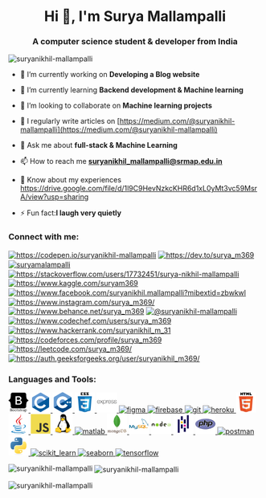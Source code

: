 <h1 align="center">Hi 👋, I'm Surya Mallampalli</h1>
<h3 align="center">A computer science student & developer from India</h3>


<p align="left"> <img src="https://komarev.com/ghpvc/?username=suryanikhil-mallampalli&label=Profile%20views&color=0e75b6&style=flat" alt="suryanikhil-mallampalli" /> </p>

<!-- <p align="left"> <a href="https://github.com/ryo-ma/github-profile-trophy"><img src="https://github-profile-trophy.vercel.app/?username=suryanikhil-mallampalli" alt="suryanikhil-mallampalli" /></a> </p> -->

- 🔭 I’m currently working on **Developing a Blog website**

- 🌱 I’m currently learning **Backend development & Machine learning**

- 👯 I’m looking to collaborate on **Machine learning projects**

- 📝 I regularly write articles on [https://medium.com/@suryanikhil-mallampalli](https://medium.com/@suryanikhil-mallampalli)

- 💬 Ask me about **full-stack & Machine Learning**

- 📫 How to reach me **suryanikhil_mallampalli@srmap.edu.in**

- 📄 Know about my experiences https://drive.google.com/file/d/1l9C9HevNzkcKHR6d1xL0yMt3vc59MsrA/view?usp=sharing

- ⚡ Fun fact:**I laugh very quietly**


<h3 align="left">Connect with me:</h3>
<p align="left">
<a href="https://codepen.io/https://codepen.io/suryanikhil-mallampalli" target="blank"><img align="center" src="https://raw.githubusercontent.com/rahuldkjain/github-profile-readme-generator/master/src/images/icons/Social/codepen.svg" alt="https://codepen.io/suryanikhil-mallampalli" height="30" width="40" /></a>
<a href="https://dev.to/https://dev.to/surya_m369" target="blank"><img align="center" src="https://raw.githubusercontent.com/rahuldkjain/github-profile-readme-generator/master/src/images/icons/Social/devto.svg" alt="https://dev.to/surya_m369" height="30" width="40" /></a>
<a href="https://twitter.com/suryamalampalli" target="blank"><img align="center" src="https://raw.githubusercontent.com/rahuldkjain/github-profile-readme-generator/master/src/images/icons/Social/twitter.svg" alt="suryamalampalli" height="30" width="40" /></a>
<a href="https://stackoverflow.com/users/https://stackoverflow.com/users/17732451/surya-nikhil-mallampalli" target="blank"><img align="center" src="https://raw.githubusercontent.com/rahuldkjain/github-profile-readme-generator/master/src/images/icons/Social/stack-overflow.svg" alt="https://stackoverflow.com/users/17732451/surya-nikhil-mallampalli" height="30" width="40" /></a>
<a href="https://kaggle.com/https://www.kaggle.com/suryam369" target="blank"><img align="center" src="https://raw.githubusercontent.com/rahuldkjain/github-profile-readme-generator/master/src/images/icons/Social/kaggle.svg" alt="https://www.kaggle.com/suryam369" height="30" width="40" /></a>
<a href="https://fb.com/https://www.facebook.com/suryanikhil.mallampalli?mibextid=zbwkwl" target="blank"><img align="center" src="https://raw.githubusercontent.com/rahuldkjain/github-profile-readme-generator/master/src/images/icons/Social/facebook.svg" alt="https://www.facebook.com/suryanikhil.mallampalli?mibextid=zbwkwl" height="30" width="40" /></a>
<a href="https://instagram.com/https://www.instagram.com/surya_m369/" target="blank"><img align="center" src="https://raw.githubusercontent.com/rahuldkjain/github-profile-readme-generator/master/src/images/icons/Social/instagram.svg" alt="https://www.instagram.com/surya_m369/" height="30" width="40" /></a>
<a href="https://www.behance.net/https://www.behance.net/surya_m369" target="blank"><img align="center" src="https://raw.githubusercontent.com/rahuldkjain/github-profile-readme-generator/master/src/images/icons/Social/behance.svg" alt="https://www.behance.net/surya_m369" height="30" width="40" /></a>
<a href="https://medium.com/@suryanikhil-mallampalli" target="blank"><img align="center" src="https://raw.githubusercontent.com/rahuldkjain/github-profile-readme-generator/master/src/images/icons/Social/medium.svg" alt="@suryanikhil-mallampalli" height="30" width="40" /></a>
<a href="https://www.codechef.com/users/https://www.codechef.com/users/surya_m369" target="blank"><img align="center" src="https://cdn.jsdelivr.net/npm/simple-icons@3.1.0/icons/codechef.svg" alt="https://www.codechef.com/users/surya_m369" height="30" width="40" /></a>
<a href="https://www.hackerrank.com/https://www.hackerrank.com/suryanikhil_m_31" target="blank"><img align="center" src="https://raw.githubusercontent.com/rahuldkjain/github-profile-readme-generator/master/src/images/icons/Social/hackerrank.svg" alt="https://www.hackerrank.com/suryanikhil_m_31" height="30" width="40" /></a>
<a href="https://codeforces.com/profile/https://codeforces.com/profile/surya_m369" target="blank"><img align="center" src="https://raw.githubusercontent.com/rahuldkjain/github-profile-readme-generator/master/src/images/icons/Social/codeforces.svg" alt="https://codeforces.com/profile/surya_m369" height="30" width="40" /></a>
<a href="https://www.leetcode.com/https://leetcode.com/surya_m369/" target="blank"><img align="center" src="https://raw.githubusercontent.com/rahuldkjain/github-profile-readme-generator/master/src/images/icons/Social/leet-code.svg" alt="https://leetcode.com/surya_m369/" height="30" width="40" /></a>
<a href="https://auth.geeksforgeeks.org/user/https://auth.geeksforgeeks.org/user/suryanikhil_m369/" target="blank"><img align="center" src="https://raw.githubusercontent.com/rahuldkjain/github-profile-readme-generator/master/src/images/icons/Social/geeks-for-geeks.svg" alt="https://auth.geeksforgeeks.org/user/suryanikhil_m369/" height="30" width="40" /></a>
</p>

<h3 align="left">Languages and Tools:</h3>
<p align="left"> <a href="https://getbootstrap.com" target="_blank" rel="noreferrer"> <img src="https://raw.githubusercontent.com/devicons/devicon/master/icons/bootstrap/bootstrap-plain-wordmark.svg" alt="bootstrap" width="40" height="40"/> </a> <a href="https://www.cprogramming.com/" target="_blank" rel="noreferrer"> <img src="https://raw.githubusercontent.com/devicons/devicon/master/icons/c/c-original.svg" alt="c" width="40" height="40"/> </a> <a href="https://www.w3schools.com/cpp/" target="_blank" rel="noreferrer"> <img src="https://raw.githubusercontent.com/devicons/devicon/master/icons/cplusplus/cplusplus-original.svg" alt="cplusplus" width="40" height="40"/> </a> <a href="https://www.w3schools.com/css/" target="_blank" rel="noreferrer"> <img src="https://raw.githubusercontent.com/devicons/devicon/master/icons/css3/css3-original-wordmark.svg" alt="css3" width="40" height="40"/> </a> <a href="https://expressjs.com" target="_blank" rel="noreferrer"> <img src="https://raw.githubusercontent.com/devicons/devicon/master/icons/express/express-original-wordmark.svg" alt="express" width="40" height="40"/> </a> <a href="https://www.figma.com/" target="_blank" rel="noreferrer"> <img src="https://www.vectorlogo.zone/logos/figma/figma-icon.svg" alt="figma" width="40" height="40"/> </a> <a href="https://firebase.google.com/" target="_blank" rel="noreferrer"> <img src="https://www.vectorlogo.zone/logos/firebase/firebase-icon.svg" alt="firebase" width="40" height="40"/> </a> <a href="https://git-scm.com/" target="_blank" rel="noreferrer"> <img src="https://www.vectorlogo.zone/logos/git-scm/git-scm-icon.svg" alt="git" width="40" height="40"/> </a> <a href="https://heroku.com" target="_blank" rel="noreferrer"> <img src="https://www.vectorlogo.zone/logos/heroku/heroku-icon.svg" alt="heroku" width="40" height="40"/> </a> <a href="https://www.w3.org/html/" target="_blank" rel="noreferrer"> <img src="https://raw.githubusercontent.com/devicons/devicon/master/icons/html5/html5-original-wordmark.svg" alt="html5" width="40" height="40"/> </a> <a href="https://www.java.com" target="_blank" rel="noreferrer"> <img src="https://raw.githubusercontent.com/devicons/devicon/master/icons/java/java-original.svg" alt="java" width="40" height="40"/> </a> <a href="https://developer.mozilla.org/en-US/docs/Web/JavaScript" target="_blank" rel="noreferrer"> <img src="https://raw.githubusercontent.com/devicons/devicon/master/icons/javascript/javascript-original.svg" alt="javascript" width="40" height="40"/> </a> <a href="https://www.linux.org/" target="_blank" rel="noreferrer"> <img src="https://raw.githubusercontent.com/devicons/devicon/master/icons/linux/linux-original.svg" alt="linux" width="40" height="40"/> </a> <a href="https://www.mathworks.com/" target="_blank" rel="noreferrer"> <img src="https://upload.wikimedia.org/wikipedia/commons/2/21/Matlab_Logo.png" alt="matlab" width="40" height="40"/> </a> <a href="https://www.mongodb.com/" target="_blank" rel="noreferrer"> <img src="https://raw.githubusercontent.com/devicons/devicon/master/icons/mongodb/mongodb-original-wordmark.svg" alt="mongodb" width="40" height="40"/> </a> <a href="https://www.mysql.com/" target="_blank" rel="noreferrer"> <img src="https://raw.githubusercontent.com/devicons/devicon/master/icons/mysql/mysql-original-wordmark.svg" alt="mysql" width="40" height="40"/> </a> <a href="https://nodejs.org" target="_blank" rel="noreferrer"> <img src="https://raw.githubusercontent.com/devicons/devicon/master/icons/nodejs/nodejs-original-wordmark.svg" alt="nodejs" width="40" height="40"/> </a> <a href="https://pandas.pydata.org/" target="_blank" rel="noreferrer"> <img src="https://raw.githubusercontent.com/devicons/devicon/2ae2a900d2f041da66e950e4d48052658d850630/icons/pandas/pandas-original.svg" alt="pandas" width="40" height="40"/> </a> <a href="https://www.php.net" target="_blank" rel="noreferrer"> <img src="https://raw.githubusercontent.com/devicons/devicon/master/icons/php/php-original.svg" alt="php" width="40" height="40"/> </a> <a href="https://postman.com" target="_blank" rel="noreferrer"> <img src="https://www.vectorlogo.zone/logos/getpostman/getpostman-icon.svg" alt="postman" width="40" height="40"/> </a> <a href="https://www.python.org" target="_blank" rel="noreferrer"> <img src="https://raw.githubusercontent.com/devicons/devicon/master/icons/python/python-original.svg" alt="python" width="40" height="40"/> </a> <a href="https://scikit-learn.org/" target="_blank" rel="noreferrer"> <img src="https://upload.wikimedia.org/wikipedia/commons/0/05/Scikit_learn_logo_small.svg" alt="scikit_learn" width="40" height="40"/> </a> <a href="https://seaborn.pydata.org/" target="_blank" rel="noreferrer"> <img src="https://seaborn.pydata.org/_images/logo-mark-lightbg.svg" alt="seaborn" width="40" height="40"/> </a> <a href="https://www.tensorflow.org" target="_blank" rel="noreferrer"> <img src="https://www.vectorlogo.zone/logos/tensorflow/tensorflow-icon.svg" alt="tensorflow" width="40" height="40"/> </a> </p>

<p><img align="left" src="https://github-readme-stats.vercel.app/api/top-langs?username=suryanikhil-mallampalli&show_icons=true&locale=en&layout=compact" alt="suryanikhil-mallampalli" /></p>

<p>&nbsp;<img align="center" src="https://github-readme-stats.vercel.app/api?username=suryanikhil-mallampalli&show_icons=true&locale=en" alt="suryanikhil-mallampalli" /></p>

<p><img align="center" src="https://github-readme-streak-stats.herokuapp.com/?user=suryanikhil-mallampalli&" alt="suryanikhil-mallampalli" /></p>
